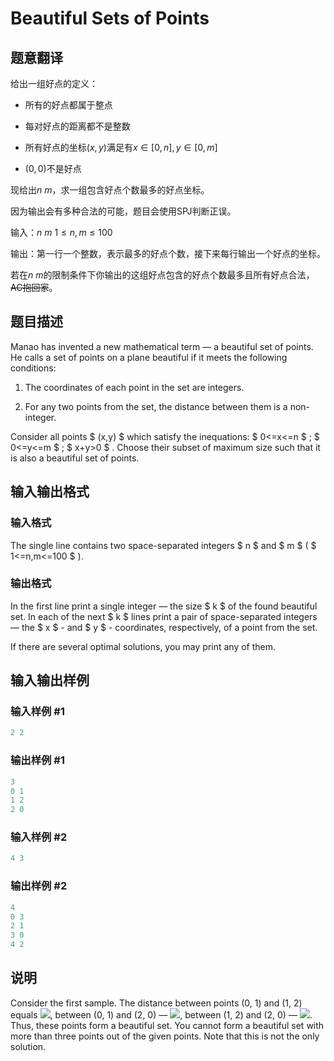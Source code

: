 # Beautiful Sets of Points

## 题意翻译

给出一组好点的定义：

- 所有的好点都属于整点

- 每对好点的距离都不是整数

- 所有好点的坐标$(x,y)$满足有$x\in [0,n],y\in [0,m]$

- $(0,0)$不是好点

现给出$n$ $m$，求一组包含好点个数最多的好点坐标。

因为输出会有多种合法的可能，题目会使用SPJ判断正误。

输入：$n$ $m$ $1≤n,m≤100$

输出：第一行一个整数，表示最多的好点个数，接下来每行输出一个好点的坐标。

若在$n$ $m$的限制条件下你输出的这组好点包含的好点个数最多且所有好点合法，~~AC抱回家~~。

## 题目描述

Manao has invented a new mathematical term — a beautiful set of points. He calls a set of points on a plane beautiful if it meets the following conditions:

1. The coordinates of each point in the set are integers.

2. For any two points from the set, the distance between them is a non-integer.

Consider all points $ (x,y) $ which satisfy the inequations: $ 0<=x<=n $ ; $ 0<=y<=m $ ; $ x+y&gt;0 $ . Choose their subset of maximum size such that it is also a beautiful set of points.

## 输入输出格式

### 输入格式

The single line contains two space-separated integers $ n $ and $ m $ ( $ 1<=n,m<=100 $ ).

### 输出格式

In the first line print a single integer — the size $ k $ of the found beautiful set. In each of the next $ k $ lines print a pair of space-separated integers — the $ x $ - and $ y $ - coordinates, respectively, of a point from the set.

If there are several optimal solutions, you may print any of them.

## 输入输出样例

### 输入样例 #1

```cpp
2 2

```
### 输出样例 #1

```cpp
3
0 1
1 2
2 0

```
### 输入样例 #2

```cpp
4 3

```
### 输出样例 #2

```cpp
4
0 3
2 1
3 0
4 2

```
## 说明

Consider the first sample. The distance between points (0, 1) and (1, 2) equals ![](https://cdn.luogu.com.cn/upload/vjudge_pic/CF268C/2826342a15affce70e459206e8466cd2b66552a3.png), between (0, 1) and (2, 0) — ![](https://cdn.luogu.com.cn/upload/vjudge_pic/CF268C/29e9747d937919d5f8da56e63d91085e91605151.png), between (1, 2) and (2, 0) — ![](https://cdn.luogu.com.cn/upload/vjudge_pic/CF268C/29e9747d937919d5f8da56e63d91085e91605151.png). Thus, these points form a beautiful set. You cannot form a beautiful set with more than three points out of the given points. Note that this is not the only solution.

